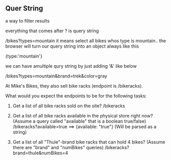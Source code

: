 Quer String
-----------------
a way to filter results

everything that comes after ? is query string

/bikes?types=mountain
it means select all bikes whos type is mountain.. the browser will turn our query string into an object always like this

{type:'mountain'}

we can have amultiple qury string by just adding '&' like below

/bikes?types=mountain&brand=trek&color=gray


At Mike's Bikes, they also sell bike racks (endpoint is /bikeracks).

What would you expect the endpoints to be for the following tasks:

1. Get a list of all bike racks sold on the site?
/bikeracks

2. Get a list of all bike racks available in the physical store right now?
   (Assume a query called "available" that is a boolean true/false)
/bikeracks?available=true  ==> {available: "true"} (Will be parsed as a string)

3. Get a list of all "Thule"-brand bike racks that can hold 4 bikes?
   (Assume there are "brand" and "numBikes" queries)
/bikeracks?brand=thule&numBikes=4


